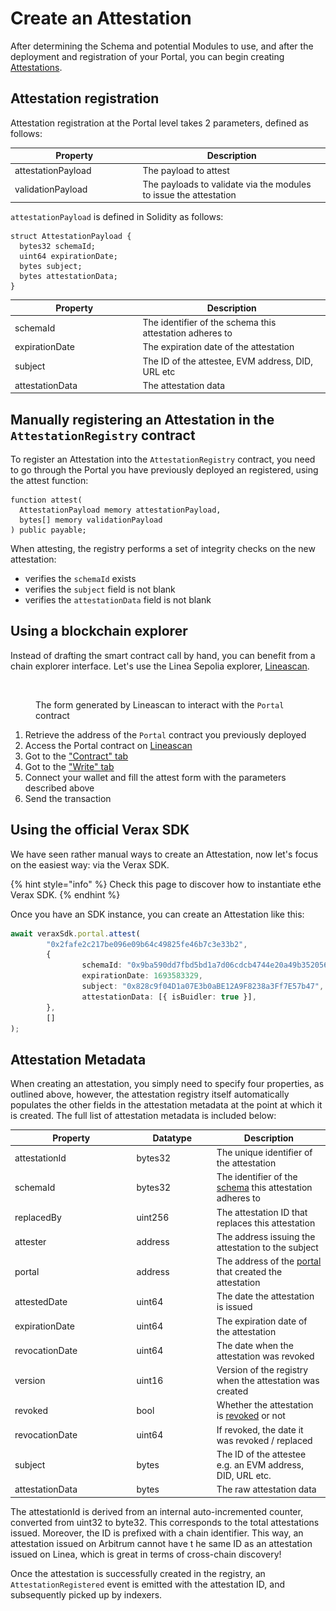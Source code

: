# Create an Attestation

After determining the Schema and potential Modules to use, and after the deployment and registration of your Portal, you can begin creating [Attestations](../../core-concepts/attestations.md).

## Attestation registration

Attestation registration at the Portal level takes 2 parameters, defined as follows:

<table><thead><tr><th width="190.54206896551727">Property</th><th>Description</th></tr></thead><tbody><tr><td>attestationPayload</td><td>The payload to attest</td></tr><tr><td>validationPayload</td><td>The payloads to validate via the modules to issue the attestation</td></tr></tbody></table>

`attestationPayload` is defined in Solidity as follows:

```solidity
struct AttestationPayload {
  bytes32 schemaId;
  uint64 expirationDate;
  bytes subject;
  bytes attestationData;
}
```

<table><thead><tr><th width="190.54206896551727">Property</th><th>Description</th></tr></thead><tbody><tr><td>schemaId</td><td>The identifier of the schema this attestation adheres to</td></tr><tr><td>expirationDate</td><td>The expiration date of the attestation</td></tr><tr><td>subject</td><td>The ID of the attestee, EVM address, DID, URL etc</td></tr><tr><td>attestationData</td><td>The attestation data</td></tr></tbody></table>

## Manually registering an Attestation in the `AttestationRegistry` contract

To register an Attestation into the `AttestationRegistry` contract, you need to go through the Portal you have previously deployed an registered, using the attest function:

```solidity
function attest(
  AttestationPayload memory attestationPayload,
  bytes[] memory validationPayload
) public payable;
```

When attesting, the registry performs a set of integrity checks on the new attestation:

* verifies the `schemaId` exists
* verifies the `subject` field is not blank
* verifies the `attestationData` field is not blank

## Using a blockchain explorer

Instead of drafting the smart contract call by hand, you can benefit from a chain explorer interface. Let's use the Linea Sepolia explorer, [Lineascan](https://sepolia.lineascan.build).

<figure><img src="../../.gitbook/assets/Capture d’écran 2024-04-11 à 14.07.53.png" alt="" width="217"><figcaption><p>The form generated by Lineascan to interact with the <code>Portal</code> contract</p></figcaption></figure>

1. Retrieve the address of the `Portal` contract you previously deployed
2. Access the Portal contract on [Lineascan](https://sepolia.lineascan.build/address/0xDaf3C3632327343f7df0Baad2dc9144fa4e1001F)
3. Got to the ["Contract" tab](https://sepolia.lineascan.build/address/0xDaf3C3632327343f7df0Baad2dc9144fa4e1001F#code)
4. Got to the ["Write" tab](https://sepolia.lineascan.build/address/0xDaf3C3632327343f7df0Baad2dc9144fa4e1001F#writeProxyContract)
5. Connect your wallet and fill the attest form with the parameters described above
6. Send the transaction

## Using the official Verax SDK

We have seen rather manual ways to create an Attestation, now let's focus on the easiest way: via the Verax SDK.

{% hint style="info" %}
Check this page to discover how to instantiate ethe Verax SDK.
{% endhint %}

Once you have an SDK instance, you can create an Attestation like this:

```typescript
await veraxSdk.portal.attest(
        "0x2fafe2c217be096e09b64c49825fe46b7c3e33b2",
        {
                schemaId: "0x9ba590dd7fbd5bd1a7d06cdcb4744e20a49b3520560575cd63de17734a408738",
                expirationDate: 1693583329,
                subject: "0x828c9f04D1a07E3b0aBE12A9F8238a3Ff7E57b47",
                attestationData: [{ isBuidler: true }],
        },
        []
);
```

## Attestation Metadata

When creating an attestation, you simply need to specify four properties, as outlined above, however, the attestation registry itself automatically populates the other fields in the attestation metadata at the point at which it is created. The full list of attestation metadata is included below:

<table><thead><tr><th width="180.54206896551727">Property</th><th width="114.33333333333331">Datatype</th><th>Description</th></tr></thead><tbody><tr><td>attestationId</td><td>bytes32</td><td>The unique identifier of the attestation</td></tr><tr><td>schemaId</td><td>bytes32</td><td>The identifier of the <a href="../../core-concepts/schemas.md">schema</a> this attestation adheres to</td></tr><tr><td>replacedBy</td><td>uint256</td><td>The attestation ID that replaces this attestation</td></tr><tr><td>attester</td><td>address</td><td>The address issuing the attestation to the subject</td></tr><tr><td>portal</td><td>address</td><td>The address of the <a href="../../core-concepts/portals.md">portal</a> that created the attestation</td></tr><tr><td>attestedDate</td><td>uint64</td><td>The date the attestation is issued</td></tr><tr><td>expirationDate</td><td>uint64</td><td>The expiration date of the attestation</td></tr><tr><td>revocationDate</td><td>uint64</td><td>The date when the attestation was revoked</td></tr><tr><td>version</td><td>uint16</td><td>Version of the registry when the attestation was created</td></tr><tr><td>revoked</td><td>bool</td><td>Whether the attestation is <a href="revoke-an-attestation.md">revoked</a> or not</td></tr><tr><td>revocationDate</td><td>uint64</td><td>If revoked, the date it was revoked / replaced</td></tr><tr><td>subject</td><td>bytes</td><td>The ID of the attestee e.g. an EVM address, DID, URL etc.</td></tr><tr><td>attestationData</td><td>bytes</td><td>The raw attestation data</td></tr></tbody></table>

The attestationId is derived from an internal auto-incremented counter, converted from uint32 to byte32. This corresponds to the total attestations issued. Moreover, the ID is prefixed with a chain identifier. This way, an attestation issued on Arbitrum cannot have t he same ID as an attestation issued on Linea, which is great in terms of cross-chain discovery!

Once the attestation is successfully created in the registry, an `AttestationRegistered` event is emitted with the attestation ID, and subsequently picked up by indexers.
